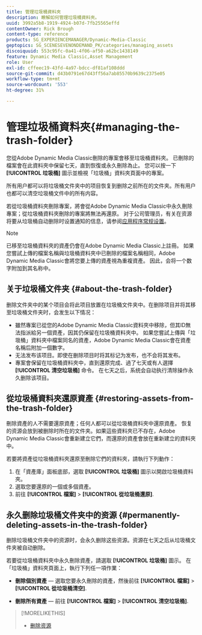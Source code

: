 ```yaml
---
title: 管理垃圾桶資料夾
description: 瞭解如何管理垃圾桶資料夾。
uuid: 3992a5b8-1919-4924-b07d-7fb25565effd
contentOwner: Rick Brough
content-type: reference
products: SG_EXPERIENCEMANAGER/Dynamic-Media-Classic
geptopics: SG_SCENESEVENONDEMAND_PK/categories/managing_assets
discoiquuid: 553c95fc-0a41-4f06-af50-a62bc1438149
feature: Dynamic Media Classic,Asset Management
role: User
exl-id: cffeec19-43fd-4a97-bdcc-df81af108ddd
source-git-commit: d43b0791e67d43ff56a7ab85570b9639c2375e05
workflow-type: tm+mt
source-wordcount: '553'
ht-degree: 31%

---
```


# 管理垃圾桶資料夾{#managing-the-trash-folder}

您從Adobe Dynamic Media Classic刪除的專案會移至垃圾桶資料夾。 已刪除的檔案會在此資料夾中保留七天，直到恢復或永久刪除為止。 您可以按一下 **[!UICONTROL 垃圾桶]** 圖示並檢視「垃圾桶」資料夾頁面中的專案。

所有用户都可以将垃圾桶文件夹中的项目恢复到删除之前所在的文件夹。所有用户也都可以清空垃圾桶文件中的所有内容。

若從垃圾桶資料夾刪除專案，將會從Adobe Dynamic Media Classic中永久刪除專案；從垃圾桶資料夾刪除的專案將無法再還原。 对于公司管理员，有关在资源将要从垃圾桶自动删除时设置通知的信息，请参阅[应用程序常规设置](application-setup.md#general_settings)。

>[!NOTE]
>
>已移至垃圾桶資料夾的資產仍會在Adobe Dynamic Media Classic上註冊。 如果您嘗試上傳的檔案名稱與垃圾桶資料夾中已刪除的檔案名稱相同，Adobe Dynamic Media Classic會將您要上傳的資產視為重複資產。 因此，会将一个数字附加到其名称中。

## 关于垃圾桶文件夹 {#about-the-trash-folder}

删除文件夹中的某个项目会将此项目放置在垃圾桶文件夹中。在删除项目并将其移至垃圾桶文件夹时，会发生以下情况：

* 雖然專案已從您的Adobe Dynamic Media Classic資料夾中移除，但其ID無法指派給另一個資產，因其仍保留在垃圾桶資料夾中。 如果您嘗試上傳與「垃圾桶」資料夾中檔案同名的資產，Adobe Dynamic Media Classic會在資產名稱后附加一個數字。
* 无法发布该项目。即使在删除项目时将其标记为发布，也不会将其发布。
* 專案會保留在垃圾桶資料夾中，直到還原完成、過了七天或有人選擇 **[!UICONTROL 清空垃圾桶]** 命令。 在七天之后，系统会自动执行清除操作永久删除该项目。

## 從垃圾桶資料夾還原資產 {#restoring-assets-from-the-trash-folder}

刪除資產的人不需要還原資產；任何人都可以從垃圾桶資料夾中還原資產。 恢复的资源会放到被删除时所在的文件夹。如果這些資料夾已不存在，Adobe Dynamic Media Classic會重新建立它們，而還原的資產會放在重新建立的資料夾中。

若要將資產從垃圾桶資料夾還原至刪除它們的資料夾，請執行下列動作：

1. 在「資產庫」面板底部，選取 **[!UICONTROL 垃圾桶]** 圖示以開啟垃圾桶資料夾。
1. 選取您要還原的一個或多個資產。
1. 前往 **[!UICONTROL 檔案]** > **[!UICONTROL 從垃圾桶還原]**.

## 永久删除垃圾桶文件夹中的资源 {#permanently-deleting-assets-in-the-trash-folder}

删除垃圾桶文件夹中的资源时，会永久删除这些资源。资源在七天之后从垃圾桶文件夹被自动删除。

若要從垃圾桶資料夾中永久刪除資產，請選取 **[!UICONTROL 垃圾桶]** 圖示。 在「垃圾桶」資料夾頁面上，執行下列任一項作業：

* **刪除個別資產**  — 選取您要永久刪除的資產，然後前往 **[!UICONTROL 檔案]** > **[!UICONTROL 從垃圾桶清空]**.

* **刪除所有資產**  — 前往 **[!UICONTROL 檔案]** > **[!UICONTROL 清空垃圾桶]**.

>[!MORELIKETHIS]
>
>* [删除资源](moving-renaming-deleting-assets.md#delete_assets)

